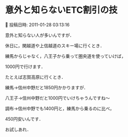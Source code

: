 # 意外と知らないETC割引の技

📅 投稿日時: 2011-01-28 03:13:16

意外と知らない人が多いんですが．





休日に，関越道や上信越道のスキー場に行くとき．


練馬からじゃなく，八王子から乗って圏央道を使っていけば，


1000円で行けます．





たとえば志賀高原に行くとき．


練馬→信州中野だと1850円かかりますが．


八王子→信州中野だと1000円でいけちゃうんですね～





調布→信州中野でも1400円と，練馬から乗るのに比べ，


450円安いんです．


お試しあれ．
